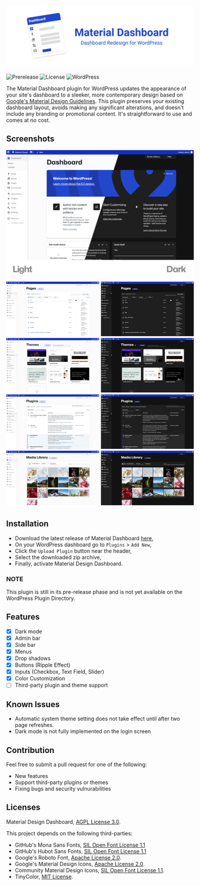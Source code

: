 ![Alt text](.readme/banner.png?raw=true  "Material Design Dashboard")

![Prerelease](https://img.shields.io/badge/pre--release-red)
![License](https://img.shields.io/badge/license-AGPL_v3-blue)
![WordPress](https://img.shields.io/badge/WordPress-6.2-lightblue)

The Material Dashboard plugin for WordPress updates the appearance of your site's dashboard to a sleeker, more contemporary design based on [Google's Material Design Guidelines](https://material.io/design). This plugin preserves your existing dashboard layout, avoids making any significant alterations, and doesn't include any branding or promotional content. It's straightforward to use and comes at no cost.

## Screenshots

![Alt text](.readme/dashboard-welcome.png?raw=true  "Screenshots")
![Alt text](.readme/screenshots.png?raw=true  "Screenshots")

## Installation

- Download the latest release of Material Dashboard [here](https://github.com/fatihbalsoy/wp-material-design/releases/),
- On your WordPress dashboard go to `Plugins` > `Add New`,
- Click the `Upload Plugin` button near the header,
- Select the downloaded zip archive,
- Finally, activate Material Design Dashboard.

### NOTE

This plugin is still in its pre-release phase and is not yet available on the WordPress Plugin Directory.

## Features

- [x] Dark mode
- [x] Admin bar
- [x] Side bar
- [x] Menus
- [x] Drop shadows 
- [x] Buttons (Ripple Effect) 
- [x] Inputs (Checkbox, Text Field,  Slider)
- [x] Color Customization
- [ ] Third-party plugin and theme support

## Known Issues

- Automatic system theme setting does not take effect until after two page refreshes.
- Dark mode is not fully implemented on the login screen

## Contribution

Feel free to submit a pull request for one of the following:

- New features
- Support third-party plugins or themes
- Fixing bugs and security vulnurabilities

## Licenses

Material Design Dashboard, [AGPL License 3.0](https://github.com/fatihbalsoy/wp-material-design/blob/master/LICENSE).

This project depends on the following third-parties:

- GitHub's Mona Sans Fonts, [SIL Open Font License 1.1](https://github.com/github/mona-sans/blob/main/LICENSE)
- GitHub's Hubot Sans Fonts, [SIL Open Font License 1.1](https://github.com/github/hubot-sans/blob/main/LICENSE)
- Google's Roboto Font, [Apache License 2.0](https://github.com/googlefonts/roboto/blob/master/LICENSE).
- Google's Material Design Icons, [Apache License 2.0](https://github.com/google/material-design-icons/blob/master/LICENSE).
- Community Material Design Icons, [SIL Open Font License 1.1](https://github.com/Templarian/MaterialDesign/blob/master/LICENSE).
- TinyColor, [MIT License](https://github.com/bgrins/TinyColor/blob/master/LICENSE).
